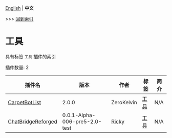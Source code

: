 [English](readme.md) | **中文**

\>\>\> [回到索引](/readme-zh_cn.md)

# 工具

具有标签 `工具` 插件的索引

插件数量: 2

| 插件名 | 版本 | 作者 | 标签 | 简介 |
| --- | --- | --- | --- | --- |
| [CarpetBotList](/plugins/carpetbotlist/readme-zh_cn.md) | 2.0.0 | ZeroKelvin | [工具](/labels/tool/readme-zh_cn.md) | N/A |
| [ChatBridgeReforged](/plugins/chatbridgereforged_client_mc/readme-zh_cn.md) | 0.0.1-Alpha-006-pre5-2.0-test | [Ricky](https://github.com/rickyhoho) | [工具](/labels/tool/readme-zh_cn.md) | N/A |
